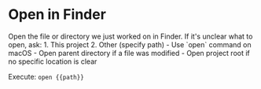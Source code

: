 # Open in Finder

<instruction>
Open the file or directory we just worked on in Finder.
</instruction>

<context>
If it's unclear what to open, ask:
1. This project
2. Other (specify path)
</context>

<constraints>
- Use `open` command on macOS
- Open parent directory if a file was modified
- Open project root if no specific location is clear
</constraints>

Execute: `open {{path}}`